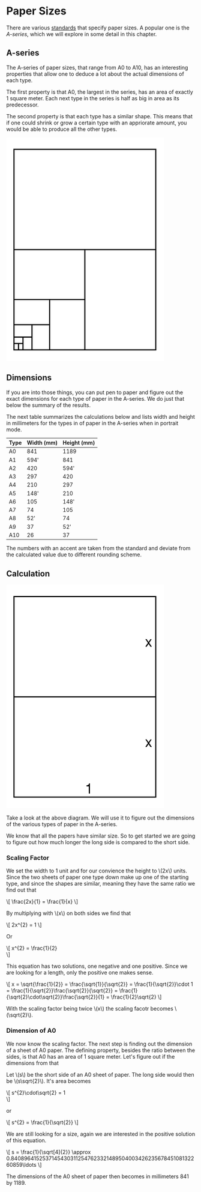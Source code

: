 # Paper Sizes
There are various [standards][wikipedia:paper_sizes] that specify paper sizes. A popular one is the _A-series_, which we will explore in some detail in this chapter.

## A-series
The A-series of paper sizes, that range from A0 to A10, has an interesting properties that allow one to deduce a lot about the actual dimensions of each type.

The first property is that A0, the largest in the series, has an area of exactly 1 square meter. Each next type in the series is half as big in area as its predecessor.

The second property is that each type has a similar shape. This means that if one could shrink or grow a certain type with an appriorate amount, you would be able to produce all the other types.

![Stacked paper-types from the A-series of paper sizes](../image/generated/A-series.stacked.png)

## Dimensions
If you are into those things, you can put pen to paper and figure out the exact dimensions for each type of paper in the A-series. We do just that below the summary of the results.

The next table summarizes the calculations below and lists width and height in millimeters for the types in of paper in the A-series when in portrait mode.

| Type | Width (mm)  | Height (mm) |
|------|-------------|-------------|
| A0   | 841         | 1189        |
| A1   | 594'        | 841         |
| A2   | 420         | 594'        |
| A3   | 297         | 420         |
| A4   | 210         | 297         |
| A5   | 148'        | 210         |
| A6   | 105         | 148'        |
| A7   | 74          | 105         |
| A8   | 52'         | 74          |
| A9   | 37          | 52'         |
| A10  | 26          | 37          |

The numbers with an accent are taken from the standard and deviate from the calculated value due to different rounding scheme.

## Calculation

![Diagram to aid in the calculation of paper sizes in the A-series](../image/generated/A-series.calculation.png)

Take a look at the above diagram. We will use it to figure out the dimensions of the various types of paper in the A-series.

We know that all the papers have similar size. So to get started we are going to figure out how much longer the long side is compared to the short side.

### Scaling Factor
We set the width to 1 unit and for our convience the height to \\(2x\\) units. Since the two sheets of paper one type down make up one of the starting type, and since the shapes are similar, meaning they have the same ratio we find out that

\\[
\frac{2x}{1} = \frac{1}{x}
\\]

By multiplying with \\(x\\) on both sides we find that

\\[
2x^{2} = 1
\\]

Or

\\[
x^{2} = \frac{1}{2}  
\\]

This equation has two solutions, one negative and one positive. Since we are looking for a length, only the positive one makes sense.

\\[
x = \sqrt{\frac{1}{2}} = \frac{\sqrt{1}}{\sqrt{2}} = \frac{1}{\sqrt{2}}\cdot 1 = \frac{1}{\sqrt{2}}\frac{\sqrt{2}}{\sqrt{2}} = \frac{1}{\sqrt{2}\cdot\sqrt{2}}\frac{\sqrt{2}}{1} = \frac{1}{2}\sqrt{2}
\\]

With the scaling factor being twice \\(x\\) the scaling facotr becomes \\(\sqrt{2}\\).

### Dimension of A0
We now know the scaling factor. The next step is finding out the dimension of a sheet of A0 paper. The defining property, besides the ratio between the sides, is that A0 has an area of 1 square meter. Let's figure out if the dimensions from that

Let \\(s\\) be the short side of an A0 sheet of paper. The long side would then be \\(s\sqrt{2}\\). It's area becomes

\\[
s^{2}\cdot\sqrt{2} = 1   
\\]

or 

\\[
s^{2} = \frac{1}{\sqrt{2}}
\\]

We are still looking for a size, again we are interested in the positive solution of this equation.

\\[
s = \frac{1}{\sqrt[4]{2}} \approx 0.8408964152537145430311254762332148950400342623567845108132260859\ldots
\\]

The dimensions of the A0 sheet of paper then becomes in millimeters 841 by 1189.

[wikipedia:paper_sizes]: https://en.wikipedia.org/wiki/Paper_size